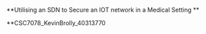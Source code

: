 **Utilising an SDN to Secure an IOT network in a Medical Setting **

**CSC7078_KevinBrolly_40313770

